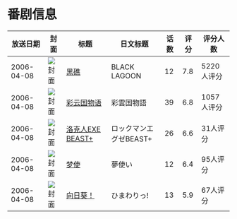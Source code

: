 # 番剧信息

|放送日期|封面|标题|日文标题|话数|评分|评分人数|
|---|---|---|---|---|---|---|
|2006-04-08|![封面](https://lain.bgm.tv/pic/cover/c/c3/2d/979_Pw5W0.jpg)|[黑礁](https://bangumi.tv/subject/979)|BLACK LAGOON|12|7.8|5220人评分|
|2006-04-08|![封面](https://lain.bgm.tv/pic/cover/c/d7/a8/2010_BERwz.jpg)|[彩云国物语](https://bangumi.tv/subject/2010)|彩雲国物語|39|6.8|1057人评分|
|2006-04-08|![封面](https://lain.bgm.tv/pic/cover/c/26/b5/5233_47S30.jpg)|[洛克人EXE BEAST+](https://bangumi.tv/subject/5233)|ロックマンエグゼBEAST+|26|6.6|31人评分|
|2006-04-08|![封面](https://lain.bgm.tv/pic/cover/c/9f/4e/7621_m5www.jpg)|[梦使](https://bangumi.tv/subject/7621)|夢使い|12|6.4|95人评分|
|2006-04-08|![封面](https://lain.bgm.tv/pic/cover/c/67/6e/21099_sQRqR.jpg)|[向日葵！](https://bangumi.tv/subject/21099)|ひまわりっ!|13|5.9|67人评分|
